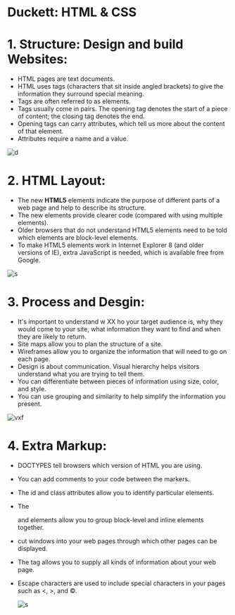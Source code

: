 # Duckett: HTML & CSS

# 1. Structure: Design and build Websites:
* HTML pages are text documents.
* HTML uses tags (characters that sit inside angled brackets) to give the information they surround special meaning.
* Tags are often referred to as elements.
* Tags usually come in pairs. The opening tag denotes the start of a piece of content; the closing tag denotes the end.
* Opening tags can carry attributes, which tell us more about the content of that element.
* Attributes require a name and a value.

![d](https://cdn.lynda.com/course/170427/170427-636923997581008095-16x9.jpg)

# 2. HTML Layout:
* The new **HTML5** elements indicate the purpose of different parts of a web page and help to describe its structure.
* The new elements provide clearer code (compared with using multiple <div> elements).
* Older browsers that do not understand HTML5 elements need to be told which elements are block-level elements.
* To make HTML5 elements work in Internet Explorer 8 (and older versions of IE), extra JavaScript is needed, which is available free from Google.
  
![s](https://3.bp.blogspot.com/-DaJcbXSYGHg/XBk2Sh0FEtI/AAAAAAAAAWA/7cQ1sw7rvSwXNX7Y-OWiDo7fEoGbnlrGgCLcBGAs/s1600/images%2B%252830%2529.jpeg)

# 3. Process and Desgin:
* It's important to understand w XX ho your target audience is, why they would come to your site, what information they want to find and when they are likely to return.
* Site maps allow you to plan the structure of a site.
* Wireframes allow you to organize the information that will need to go on each page.
* Design is about communication. Visual hierarchy helps visitors understand what you are trying to tell them.
* You can differentiate between pieces of information using size, color, and style.
* You can use grouping and similarity to help simplify the information you present.

 ![vxf](https://i.pinimg.com/originals/c3/de/24/c3de24c8c79004b349f12052f76d70b0.png)

# 4. Extra Markup:
* DOCTYPES tell browsers which version of HTML you are using.
* You can add comments to your code between the <!-- and --> markers.
* The id and class attributes allow you to identify particular elements.
* The <div> and <span> elements allow you to group block-level and inline elements together.
* <iframes> cut windows into your web pages through which other pages can be displayed.
* The <meta> tag allows you to supply all kinds of information about your web page.
* Escape characters are used to include special characters in your pages such as <, >, and ©.
  
  ![s](https://blog.udacity.com/wp-content/uploads/2020/06/HTML_Blog-scaled.jpeg)
  
